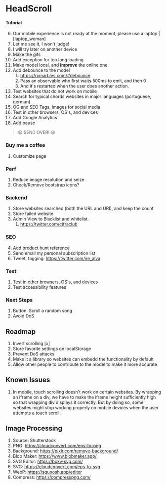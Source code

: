 # HeadScroll

#### Tutorial

<!-- 2. Review mobile -->
<!-- 5. REPLACE EMOJIS: With a border to the left of the camera?
   1. https://icons.getbootstrap.com/icons/caret-down-fill/ -->
6.  Our mobile experience is not ready at the moment, please use a laptop | [laptop_woman] 
   2. Let me see it, I won't judge!
   3.  I will try later on another device
7.  Make the gifs
8.  Add exception for too long loading
9.  Make model local, and **improve** the online one
   4. Add debounce to the model
      1. https://rxmarbles.com/#debounce
      2. Pass an observable who first waits 500ms to emit, and then 0
      3. And it's restarted when the user does another action.
10. Test websites that do not work on mobile
11. Search for typical chords websites in major languages (portuguese, german)
12. OG and SEO Tags, Images for social media
13. Test in other browsers, OS's, and devices
14. Add Google Analytics
15. Add pause
    
> 😃 SEND OVER! 😃

### Buy me a coffee

1. Customize page

### Perf

1. Reduce image resolution and seize
2. Check/Remove bootstrap icons?

### Backend

1. Store websites searched (both the URL and URI), and keep the count
2. Store failed website
3. Admin View to Blacklist and whitelist.
   1. https://twitter.com/cifraclub

### SEO

4. Add product hunt reference
5. Send email my personal subscription list
6. Tweet, tagging: https://twitter.com/ire_alva

### Test

1. Test in other browsers, OS's, and devices
2. Test accessibility features

### Next Steps

1. Button: Scroll a random song
2. Avoid DoS

## Roadmap

1. Invert scrolling [x]
1. Store favorite settings on localStorage
2. Prevent DoS attacks
3. Make it a library so websites can embedd the functionality by default
4. Allow other people to contribute to the model to make it more accurate

## Known Issues

1. In mobile, touch scrolling doesn't work on certain websites. By wrapping an iframe on a div, we have to make the iframe height sufficiently high so that wrapping div displays it correctly. But by doing so, some websites might stop working properly on mobile devices when the user attempts a touch scroll.

## Image Processing

1. Source: Shutterstock
2. PNG: https://cloudconvert.com/eps-to-png
3. Background: https://pixlr.com/remove-background/
4. Blob Maker: https://www.blobmaker.app/
5. SVG Editor: https://boxy-svg.com/
6. SVG: https://cloudconvert.com/eps-to-svg
7. WebP: https://squoosh.app/editor
8. Compress: https://compresspng.com/